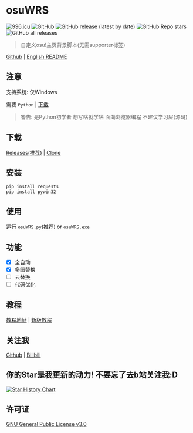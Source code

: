 # osuWRS

[![996.icu](https://img.shields.io/badge/link-996.icu-red.svg)](https://996.icu)
![GitHub](https://img.shields.io/github/license/windla/osuwrs)
![GitHub release (latest by date)](https://img.shields.io/github/v/release/windla/osuwrs)
![GitHub Repo stars](https://img.shields.io/github/stars/windla/osuwrs)
![GitHub all releases](https://img.shields.io/github/downloads/windla/osuwrs/total)

> 自定义osu!主页背景脚本(无需supporter标签)

[Github](https://github.com/Windla/osuWRS) | [English README](https://github.com/Windla/osuWRS/blob/master/README.en-US.md)

## 注意

支持系统: 仅Windows

需要 `Python` | [下载](https://www.python.org/downloads/)

> 警告: 是Python初学者 想写啥就学啥 面向浏览器编程 不建议学习屎(源码)

## 下载
[Releases(推荐)](https://github.com/Windla/osuWRS/releases) | [Clone](https://github.com/Windla/osuWRS/archive/refs/heads/master.zip)

## 安装

```
pip install requests
pip install pywin32
```

## 使用

运行 `osuWRS.py`(推荐) or `osuWRS.exe`

## 功能

- [x] 全自动
- [x] 多图替换
- [ ] 云替换
- [ ] 代码优化

## 教程

[教程地址](https://www.bilibili.com/video/BV1eq4y1g7sT/) | [新版教程](https://www.bilibili.com/video/BV1o8411s7Bf/)

## 关注我
[Github](https://github.com/Windla) | [Bilibili](https://space.bilibili.com/358002685)

## 你的Star是我更新的动力! 不要忘了去b站关注我:D
[![Star History Chart](https://api.star-history.com/svg?repos=Windla/osuWRS&type=Date)](https://star-history.com/#Windla/osuWRS&Date)

## 许可证

[GNU General Public License v3.0](https://github.com/Windla/osuWRS/blob/master/LICENSE)
